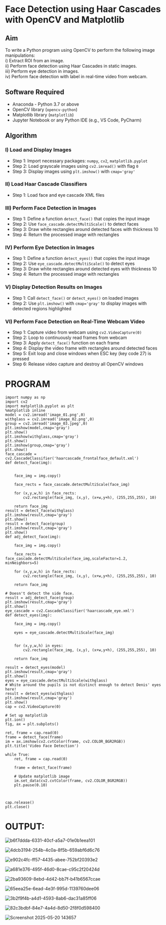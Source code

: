 # Face Detection using Haar Cascades with OpenCV and Matplotlib

## Aim

To write a Python program using OpenCV to perform the following image manipulations:  
i) Extract ROI from an image.  
ii) Perform face detection using Haar Cascades in static images.  
iii) Perform eye detection in images.  
iv) Perform face detection with label in real-time video from webcam.

## Software Required

- Anaconda - Python 3.7 or above  
- OpenCV library (`opencv-python`)  
- Matplotlib library (`matplotlib`)  
- Jupyter Notebook or any Python IDE (e.g., VS Code, PyCharm)

## Algorithm

### I) Load and Display Images

- Step 1: Import necessary packages: `numpy`, `cv2`, `matplotlib.pyplot`  
- Step 2: Load grayscale images using `cv2.imread()` with flag `0`  
- Step 3: Display images using `plt.imshow()` with `cmap='gray'`

### II) Load Haar Cascade Classifiers

- Step 1: Load face and eye cascade XML files 
### III) Perform Face Detection in Images

- Step 1: Define a function `detect_face()` that copies the input image  
- Step 2: Use `face_cascade.detectMultiScale()` to detect faces  
- Step 3: Draw white rectangles around detected faces with thickness 10  
- Step 4: Return the processed image with rectangles  

### IV) Perform Eye Detection in Images

- Step 1: Define a function `detect_eyes()` that copies the input image  
- Step 2: Use `eye_cascade.detectMultiScale()` to detect eyes  
- Step 3: Draw white rectangles around detected eyes with thickness 10  
- Step 4: Return the processed image with rectangles  

### V) Display Detection Results on Images

- Step 1: Call `detect_face()` or `detect_eyes()` on loaded images  
- Step 2: Use `plt.imshow()` with `cmap='gray'` to display images with detected regions highlighted  

### VI) Perform Face Detection on Real-Time Webcam Video

- Step 1: Capture video from webcam using `cv2.VideoCapture(0)`  
- Step 2: Loop to continuously read frames from webcam  
- Step 3: Apply `detect_face()` function on each frame  
- Step 4: Display the video frame with rectangles around detected faces  
- Step 5: Exit loop and close windows when ESC key (key code 27) is pressed  
- Step 6: Release video capture and destroy all OpenCV windows

# PROGRAM 
```
import numpy as np
import cv2 
import matplotlib.pyplot as plt
%matplotlib inline
model = cv2.imread('image_01.png',0)
withglass = cv2.imread('image_02.png',0)
group = cv2.imread('image_03.jpeg',0)
plt.imshow(model,cmap='gray')
plt.show()
plt.imshow(withglass,cmap='gray')
plt.show()
plt.imshow(group,cmap='gray')
plt.show()
face_cascade = cv2.CascadeClassifier('haarcascade_frontalface_default.xml')
def detect_face(img):
    
  
    face_img = img.copy()
  
    face_rects = face_cascade.detectMultiScale(face_img) 
    
    for (x,y,w,h) in face_rects: 
        cv2.rectangle(face_img, (x,y), (x+w,y+h), (255,255,255), 10) 
        
    return face_img
result = detect_face(withglass)
plt.imshow(result,cmap='gray')
plt.show()
result = detect_face(group)
plt.imshow(result,cmap='gray')
plt.show()
def adj_detect_face(img):
    
    face_img = img.copy()
  
    face_rects = face_cascade.detectMultiScale(face_img,scaleFactor=1.2, minNeighbors=5) 
    
    for (x,y,w,h) in face_rects: 
        cv2.rectangle(face_img, (x,y), (x+w,y+h), (255,255,255), 10) 
        
    return face_img

# Doesn't detect the side face.
result = adj_detect_face(group)
plt.imshow(result,cmap='gray')
plt.show()
eye_cascade = cv2.CascadeClassifier('haarcascade_eye.xml')
def detect_eyes(img):
    
    face_img = img.copy()
  
    eyes = eye_cascade.detectMultiScale(face_img) 
    
    
    for (x,y,w,h) in eyes: 
        cv2.rectangle(face_img, (x,y), (x+w,y+h), (255,255,255), 10) 
        
    return face_img

result = detect_eyes(model)
plt.imshow(result,cmap='gray')
plt.show()
eyes = eye_cascade.detectMultiScale(withglass)
# White around the pupils is not distinct enough to detect Denis' eyes here!
result = detect_eyes(withglass)
plt.imshow(result,cmap='gray')
plt.show()
cap = cv2.VideoCapture(0)

# Set up matplotlib
plt.ion()
fig, ax = plt.subplots()

ret, frame = cap.read(0)
frame = detect_face(frame)
im = ax.imshow(cv2.cvtColor(frame, cv2.COLOR_BGR2RGB))
plt.title('Video Face Detection')

while True:
    ret, frame = cap.read(0)

    frame = detect_face(frame)

    # Update matplotlib image
    im.set_data(cv2.cvtColor(frame, cv2.COLOR_BGR2RGB))
    plt.pause(0.10)

   

cap.release()
plt.close()
```
# OUTPUT:

![b6f7ddda-6331-40cf-a5a7-01e0b1eea101](https://github.com/user-attachments/assets/ea0d2189-a550-4658-8c7b-3e1c1eae0e33)


![4dcb3194-254b-4c0a-8f5b-659abf6d6c76](https://github.com/user-attachments/assets/0718da0e-5866-4537-a347-a86ff61cafdb)

![e902c4fc-ff57-4435-abee-752bf20393e2](https://github.com/user-attachments/assets/3fcf2439-3ca3-4a49-8c43-2b3ba5e4fb2b)


![a681e376-495f-46d0-8cae-c95c2f20424d](https://github.com/user-attachments/assets/30869906-a064-4421-af0a-33b6147f402c)


![2ba93609-8ebd-4d42-bb7f-b41b6567ccae](https://github.com/user-attachments/assets/33e59507-3e7f-46b5-9d0c-8e5804b25f43)


![65eea25e-6ead-4e3f-995d-1139760dee06](https://github.com/user-attachments/assets/3a59a383-f0b6-4c17-be7e-d8d267d6ae84)

![3b2f9f4b-a4d1-4593-8ab6-dac31a85ff06](https://github.com/user-attachments/assets/e1598157-3f04-4057-8629-879a4f52ab3d)

![82c3bdbf-84e7-4a4d-8d50-2f8f0d598400](https://github.com/user-attachments/assets/70381ce6-5fe6-4dfa-8cfa-845f8fa23d40)

![Screenshot 2025-05-20 143657](https://github.com/user-attachments/assets/37c7f0ac-4862-4d61-9f1c-84c5ad1a0a8a)








